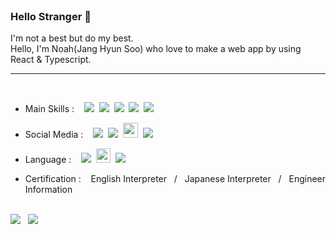 
<br/>

### Hello Stranger 👋

I'm not a best but do my best.<br/>
Hello, I'm Noah(Jang Hyun Soo) who love to make a web app by using React & Typescript.

---

<br/>

- Main Skills : &nbsp;&nbsp; 
<img src="https://img.shields.io/badge/HTML5-E34F26?style=for-the-badge&logo=HTML5&logoColor=white"/>&nbsp;
<img src="https://img.shields.io/badge/CSS3-1572B6?style=for-the-badge&logo=CSS3&logoColor=white"/>&nbsp; 
<img src="https://img.shields.io/badge/JavaScript-F7DF1E?style=for-the-badge&logo=JavaScript&logoColor=white"/>&nbsp;
<img src="https://img.shields.io/badge/React-61DAFB?style=for-the-badge&logo=React&logoColor=white"/>&nbsp;
<img src="https://img.shields.io/badge/Node.js-339933?style=for-the-badge&logo=node-dot-js&logoColor=white"/>&nbsp;

- Social Media : &nbsp;&nbsp; <a href="https://github.com/noah071610" target="_blank"><img src="https://image.flaticon.com/icons/png/24/25/25657.png"/></a>&nbsp;
  <a href="https://www.instagram.com/salmonchobab" target="_blank"><img src="https://image.flaticon.com/icons/png/24/1409/1409946.png"/></a>&nbsp;
  <a href="https://velog.io/@noah071610" target="_blank"><img width="24px" src="https://api.faviconkit.com/velog.io/144"/></a>&nbsp;
  <a href="noah071610@naver.com"><img src="https://image.flaticon.com/icons/png/24/552/552486.png"/></a>&nbsp;

- Language : &nbsp;&nbsp; <img src="https://image.flaticon.com/icons/png/24/197/197582.png" />&nbsp;
<img width="23" src="https://image.flaticon.com/icons/png/24/197/197484.png" />&nbsp;
<img src="https://image.flaticon.com/icons/png/24/197/197604.png" />&nbsp;

- Certification : &nbsp;&nbsp;  English Interpreter &nbsp;
/ &nbsp; Japanese Interpreter &nbsp;
/ &nbsp; Engineer Information &nbsp;

<br/>

<div>
<img align="top" src="https://github-readme-stats.vercel.app/api?username=noah071610&show_icons=true&hide_border=true" /> &nbsp;
<img align="top" src="https://github-readme-stats.vercel.app/api/top-langs/?username=noah071610&layout=compact&hide_border=true"/>
</div>

<br/>

